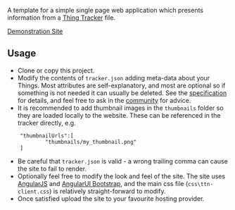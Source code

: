 A template for a simple single page web application which presents information from a [Thing Tracker](http://thingtracker.net) file.

[Demonstration Site](https://garyhodgson.github.io/thing-tracker-site-template)

## Usage

* Clone or copy this project.
* Modify the contents of `tracker.json` adding meta-data about your Things.  Most attributes are self-explanatory, and most are optional so if something is not needed it can usually be deleted. See the [specification](https://github.com/garyhodgson/thing-tracker-network) for details, and feel free to ask in the [community](http://bit.ly/ttn-g-plus-community) for advice.
* It is recommended to add thumbnail images in the `thumbnails` folder so they are loaded locally to the website.  These can be referenced in the tracker directly, e.g.
```
	"thumbnailUrls":[
            "thumbnails/my_thumbnail.png"
    ]
```
* Be careful that `tracker.json` is valid - a wrong trailing comma can cause the site to fail to render.
* Optionally feel free to modify the look and feel of the site.  The site uses [AngularJS](https://angularjs.org/) and [AngularUI Bootstrap](http://angular-ui.github.io/bootstrap), and the main css file (`css\ttn-client.css`) is relatively straight-forward to modify.
* Once satisfied upload the site to your favourite hosting provider.